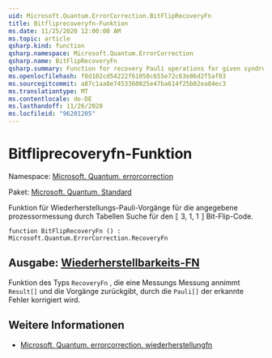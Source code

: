 ```yaml
---
uid: Microsoft.Quantum.ErrorCorrection.BitFlipRecoveryFn
title: Bitfliprecoveryfn-Funktion
ms.date: 11/25/2020 12:00:00 AM
ms.topic: article
qsharp.kind: function
qsharp.namespace: Microsoft.Quantum.ErrorCorrection
qsharp.name: BitFlipRecoveryFn
qsharp.summary: Function for recovery Pauli operations for given syndrome measurement by table lookup for the ⟦3, 1, 1⟧ bit flip code.
ms.openlocfilehash: f8d102cd54222f61058c655e72c63e86d2f5af03
ms.sourcegitcommit: a87c1aa8e7453360025e47ba614f25b02ea84ec3
ms.translationtype: MT
ms.contentlocale: de-DE
ms.lasthandoff: 11/26/2020
ms.locfileid: "96201205"
---
```

# <a name="bitfliprecoveryfn-function"></a>Bitfliprecoveryfn-Funktion

Namespace: [Microsoft. Quantum. errorcorrection](xref:Microsoft.Quantum.ErrorCorrection)

Paket: [Microsoft. Quantum. Standard](https://nuget.org/packages/Microsoft.Quantum.Standard)


Funktion für Wiederherstellungs-Pauli-Vorgänge für die angegebene prozessormessung durch Tabellen Suche für den ⟦ 3, 1, 1 ⟧ Bit-Flip-Code.

```qsharp
function BitFlipRecoveryFn () : Microsoft.Quantum.ErrorCorrection.RecoveryFn
```


## <a name="output--recoveryfn"></a>Ausgabe: [Wiederherstellbarkeits-FN](xref:Microsoft.Quantum.ErrorCorrection.RecoveryFn)

Funktion des Typs `RecoveryFn` , die eine Messungs Messung annimmt `Result[]` und die Vorgänge zurückgibt, durch die `Pauli[]` der erkannte Fehler korrigiert wird.

## <a name="see-also"></a>Weitere Informationen

- [Microsoft. Quantum. errorcorrection. wiederherstellungfn](xref:Microsoft.Quantum.ErrorCorrection.RecoveryFn)